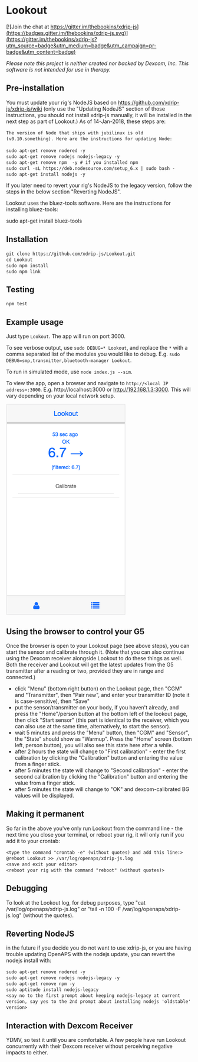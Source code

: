 # Lookout

[![Join the chat at https://gitter.im/thebookins/xdrip-js](https://badges.gitter.im/thebookins/xdrip-js.svg)](https://gitter.im/thebookins/xdrip-js?utm_source=badge&utm_medium=badge&utm_campaign=pr-badge&utm_content=badge)

*Please note this project is neither created nor backed by Dexcom, Inc. This software is not intended for use in therapy.*

## Pre-installation
You must update your rig's NodeJS based on https://github.com/xdrip-js/xdrip-js/wiki (only use the "Updating NodeJS" section of those instructions, you should not install xdrip-js manually, it will be installed in the next step as part of Lookout.)
As of 14-Jan-2018, these steps are:
```
The version of Node that ships with jubilinux is old (v0.10.something). Here are the instructions for updating Node:

sudo apt-get remove nodered -y
sudo apt-get remove nodejs nodejs-legacy -y
sudo apt-get remove npm  -y # if you installed npm
sudo curl -sL https://deb.nodesource.com/setup_6.x | sudo bash -
sudo apt-get install nodejs -y
```
If you later need to revert your rig's NodeJS to the legacy version, follow the steps in the below section "Reverting NodeJS".

Lookout uses the bluez-tools software. Here are the instructions for installing bluez-tools:

sudo apt-get install bluez-tools


## Installation
```
git clone https://github.com/xdrip-js/Lookout.git
cd Lookout
sudo npm install
sudo npm link
```
## Testing
```
npm test
```

## Example usage
Just type `Lookout`. The app will run on port 3000.

To see verbose output, use `sudo DEBUG=* Lookout`, and replace the `*` with a comma separated list of the modules you would like to debug. E.g. `sudo DEBUG=smp,transmitter,bluetooth-manager Lookout`.

To run in simulated mode, use `node index.js --sim`.

To view the app, open a browser and navigate to `http://<local IP address>:3000`. E.g. http://localhost:3000 or http://192.168.1.3:3000. This will vary depending on your local network setup.

![app](images/home.png)

## Using the browser to control your G5
Once the browser is open to your Lookout page (see above steps), you can start the sensor and calibrate through it. (Note that you can also continue using the Dexcom receiver alongside Lookout to do these things as well. Both the receiver and Lookout will get the latest updates from the G5 transmitter after a reading or two, provided they are in range and connected.)

* click "Menu" (bottom right button) on the Lookout page, then "CGM" and "Transmitter", then "Pair new", and enter your transmitter ID (note it is case-sensitive), then "Save"
* put the sensor/transmitter on your body, if you haven't already, and press the "Home"/person button at the bottom left of the lookout page, then click "Start sensor" (this part is identical to the receiver, which you can also use at the same time, alternatively, to start the sensor).
* wait 5 minutes and press the "Menu" button, then "CGM" and "Sensor", the "State" should show as "Warmup". Press the "Home" screen (bottom left, person button), you will also see this state here after a while.
* after 2 hours the state will change to "First calibration" - enter the first calibration by clicking the "Calibration" button and entering the value from a finger stick.
* after 5 minutes the state will change to "Second calibration" - enter the second calibration by clicking the "Calibration" button and entering the value from a finger stick.
* after 5 minutes the state will change to "OK" and dexcom-calibrated BG values will be displayed.

## Making it permanent
So far in the above you've only run Lookout from the command line - the next time you close your terminal, or reboot your rig, it will only run if you add it to your crontab:
```
<type the command "crontab -e" (without quotes) and add this line:>
@reboot Lookout >> /var/log/openaps/xdrip-js.log
<save and exit your editor>
<reboot your rig with the command "reboot" (without quotes)>
```

## Debugging
To look at the Lookout log, for debug purposes, type "cat /var/log/openaps/xdrip-js.log" or "tail -n 100 -F /var/log/openaps/xdrip-js.log" (without the quotes).

## Reverting NodeJS

in the future if you decide you do not want to use xdrip-js, or you are having trouble updating OpenAPS with the nodejs update, you can revert the nodejs install with:
```
sudo apt-get remove nodered -y
sudo apt-get remove nodejs nodejs-legacy -y
sudo apt-get remove npm -y
sudo aptitude install nodejs-legacy
<say no to the first prompt about keeping nodejs-legacy at current version, say yes to the 2nd prompt about installing nodejs 'oldstable' version>
```

## Interaction with Dexcom Receiver
YDMV, so test it until you are comfortable. A few people have run Lookout concurrently with their Dexcom receiver without perceiving negative impacts to either.
